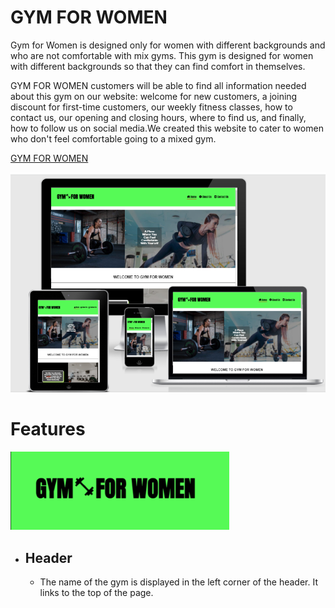 # GYM FOR WOMEN #
Gym for Women is designed only for women with different backgrounds and who are not comfortable with mix gyms. This gym is designed for women with different backgrounds so that they can find comfort in themselves.

GYM FOR WOMEN customers will be able to find all information needed about this gym on our website: welcome for new customers, a joining discount for first-time customers, our weekly fitness classes, how to contact us, our opening and closing hours, where to find us, and finally, how to follow us on social media.We created this website to cater to women who don't feel comfortable going to a mixed gym.

[GYM FOR WOMEN](https://hashim222.github.io/gym-for-womens/index.html)

![this is an image for my project for all different screen sizes](assets/images/readme-images/project-screenshot.png)

# Features #

![this is an image for my project for all different screen sizes](assets/images/readme-images/header-page.png)

* ## Header ##
  * The name of the gym is displayed in the left corner of the header. It links to the top of the page.
